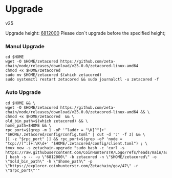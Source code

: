 # Upgrade

v25

Upgrade height: [6812000](https://explorer.coinhunterstr.com/Zetachain/block/6812000)  Please don\`t upgrade before the specified height;

### Manul Upgrade

```
cd $HOME
wget -O $HOME/zetacored https://github.com/zeta-chain/node/releases/download/v25.0.0/zetacored-linux-amd64
chmod +x $HOME/zetacored 
sudo mv $HOME/zetacored $(which zetacored)
sudo systemctl restart zetacored && sudo journalctl -u zetacored -f
```

### Auto Upgrade

```
cd $HOME && \
wget -O $HOME/zetacored https://github.com/zeta-chain/node/releases/download/v25.0.0/zetacored-linux-amd64 && \
chmod +x $HOME/zetacored  && \
old_bin_path=$(which zetacored) && \
home_path=$HOME && \
rpc_port=$(grep -m 1 -oP '^laddr = "\K[^"]+' "$HOME/.zetacored/config/config.toml" | cut -d ':' -f 3) && \
[[ -z "$rpc_port" ]] && rpc_port=$(grep -oP 'node = "tcp://[^:]+:\K\d+' "$HOME/.zetacored/config/client.toml") ; \
tmux new -s zetachain-upgrade "sudo bash -c 'curl -s https://raw.githubusercontent.com/CoinHuntersTR/Logo/refs/heads/main/autoupgrade/upgrade.sh | bash -s -- -u \"6812000\" -b zetacored -n \"$HOME/zetacored\" -o \"$old_bin_path\" -h \"$home_path\" -p \"https://explorer.coinhunterstr.com/Zetachain/gov/47\" -r \"$rpc_port\"'"
```


